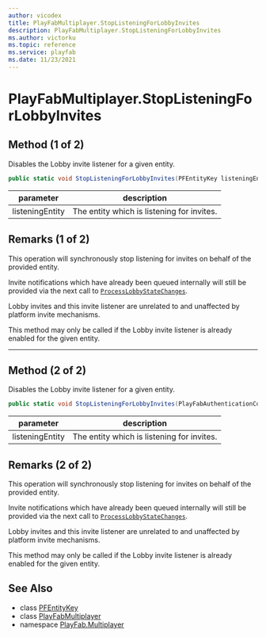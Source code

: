```yaml
---
author: vicodex
title: PlayFabMultiplayer.StopListeningForLobbyInvites
description: PlayFabMultiplayer.StopListeningForLobbyInvites
ms.author: victorku
ms.topic: reference
ms.service: playfab
ms.date: 11/23/2021
---
```


# PlayFabMultiplayer.StopListeningForLobbyInvites

## Method (1 of 2)

Disables the Lobby invite listener for a given entity.

```csharp
public static void StopListeningForLobbyInvites(PFEntityKey listeningEntity)
```

| parameter | description |
| --- | --- |
| listeningEntity | The entity which is listening for invites. |

## Remarks (1 of 2)

This operation will synchronously stop listening for invites on behalf of the provided entity.

Invite notifications which have already been queued internally will still be provided via the next call to [`ProcessLobbyStateChanges`](./ProcessLobbyStateChanges.md).

Lobby invites and this invite listener are unrelated to and unaffected by platform invite mechanisms.

This method may only be called if the Lobby invite listener is already enabled for the given entity.

---

## Method (2 of 2)

Disables the Lobby invite listener for a given entity.

```csharp
public static void StopListeningForLobbyInvites(PlayFabAuthenticationContext listeningEntity)
```

| parameter | description |
| --- | --- |
| listeningEntity | The entity which is listening for invites. |

## Remarks (2 of 2)

This operation will synchronously stop listening for invites on behalf of the provided entity.

Invite notifications which have already been queued internally will still be provided via the next call to [`ProcessLobbyStateChanges`](./ProcessLobbyStateChanges.md).

Lobby invites and this invite listener are unrelated to and unaffected by platform invite mechanisms.

This method may only be called if the Lobby invite listener is already enabled for the given entity.

## See Also

* class [PFEntityKey](../PFEntityKey.md)
* class [PlayFabMultiplayer](../PlayFabMultiplayer.md)
* namespace [PlayFab.Multiplayer](../../PlayFabMultiplayerSDK.md)
